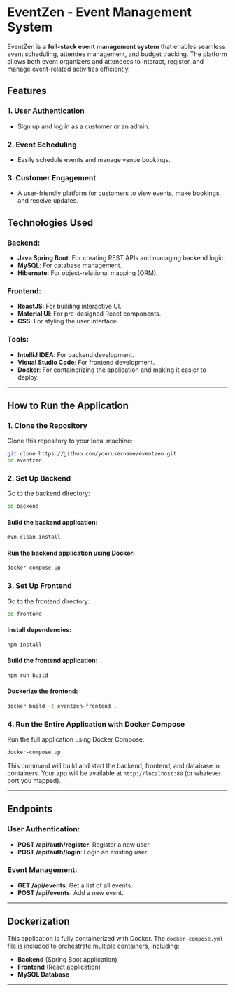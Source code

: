 
# EventZen - Event Management System

EventZen is a **full-stack event management system** that enables seamless event scheduling, attendee management, and budget tracking. The platform allows both event organizers and attendees to interact, register, and manage event-related activities efficiently.

## Features

### 1. **User Authentication**
   - Sign up and log in as a customer or an admin.

### 2. **Event Scheduling**
   - Easily schedule events and manage venue bookings.

### 3. **Customer Engagement**
   - A user-friendly platform for customers to view events, make bookings, and receive updates.

## Technologies Used

### **Backend:**
- **Java Spring Boot**: For creating REST APIs and managing backend logic.
- **MySQL**: For database management.
- **Hibernate**: For object-relational mapping (ORM).

### **Frontend:**
- **ReactJS**: For building interactive UI.
- **Material UI**: For pre-designed React components.
- **CSS**: For styling the user interface.

### **Tools:**
- **IntelliJ IDEA**: For backend development.
- **Visual Studio Code**: For frontend development.
- **Docker**: For containerizing the application and making it easier to deploy.

---

## How to Run the Application

### 1. **Clone the Repository**

Clone this repository to your local machine:

```bash
git clone https://github.com/yourusername/eventzen.git
cd eventzen
```

### 2. **Set Up Backend**

Go to the backend directory:

```bash
cd backend
```

#### Build the backend application:

```bash
mvn clean install
```

#### Run the backend application using Docker:

```bash
docker-compose up
```

### 3. **Set Up Frontend**

Go to the frontend directory:

```bash
cd frontend
```

#### Install dependencies:

```bash
npm install
```

#### Build the frontend application:

```bash
npm run build
```

#### Dockerize the frontend:

```bash
docker build -t eventzen-frontend .
```

### 4. **Run the Entire Application with Docker Compose**

Run the full application using Docker Compose:

```bash
docker-compose up
```

This command will build and start the backend, frontend, and database in containers. Your app will be available at `http://localhost:80` (or whatever port you mapped).

---

## Endpoints

### **User Authentication:**

- **POST /api/auth/register**: Register a new user.
- **POST /api/auth/login**: Login an existing user.

### **Event Management:**

- **GET /api/events**: Get a list of all events.
- **POST /api/events**: Add a new event.


---

## Dockerization

This application is fully containerized with Docker. The `docker-compose.yml` file is included to orchestrate multiple containers, including:

- **Backend** (Spring Boot application)
- **Frontend** (React application)
- **MySQL Database**

---
